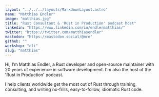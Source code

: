 ```yaml
---
layout: "../../../layouts/MarkdownLayout.astro"
name: "Matthias Endler"
image: "matthias.jpg"
title: "Rust Consultant & 'Rust in Production' podcast host"
linkedin: "https://www.linkedin.com/in/endlermatthias/"
twitter: "https://twitter.com/matthiasendler"
mastodon: "https://mastodon.social/@mre"
github: ""
workshop: "cli"
slug: "matthias"
---
```


Hi, I’m Matthias Endler, a Rust developer and open-source maintainer with 20 years of experience in software development. I'm also the host of the 'Rust in Production' podcast.

I help clients worldwide get the most out of Rust through training, consulting, and writing no-frills, easy-to-follow, idiomatic Rust code.